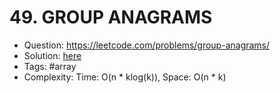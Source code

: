 # 49. GROUP ANAGRAMS

* Question: https://leetcode.com/problems/group-anagrams/ 
* Solution: [here](Solution.java) 
* Tags: #array
* Complexity: Time: O(n * klog(k)), Space: O(n * k)
